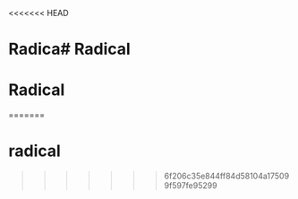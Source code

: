 <<<<<<< HEAD
# Radica# Radical
# Radical
=======
# radical
>>>>>>> 6f206c35e844ff84d58104a175099f597fe95299
